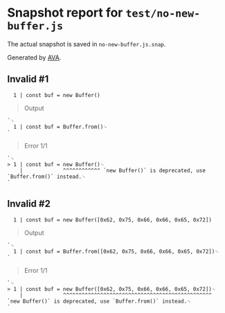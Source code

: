 # Snapshot report for `test/no-new-buffer.js`

The actual snapshot is saved in `no-new-buffer.js.snap`.

Generated by [AVA](https://avajs.dev).

## Invalid #1
      1 | const buf = new Buffer()

> Output

    `␊
      1 | const buf = Buffer.from()␊
    `

> Error 1/1

    `␊
    > 1 | const buf = new Buffer()␊
        |             ^^^^^^^^^^^^ `new Buffer()` is deprecated, use `Buffer.from()` instead.␊
    `

## Invalid #2
      1 | const buf = new Buffer([0x62, 0x75, 0x66, 0x66, 0x65, 0x72])

> Output

    `␊
      1 | const buf = Buffer.from([0x62, 0x75, 0x66, 0x66, 0x65, 0x72])␊
    `

> Error 1/1

    `␊
    > 1 | const buf = new Buffer([0x62, 0x75, 0x66, 0x66, 0x65, 0x72])␊
        |             ^^^^^^^^^^^^^^^^^^^^^^^^^^^^^^^^^^^^^^^^^^^^^^^^ `new Buffer()` is deprecated, use `Buffer.from()` instead.␊
    `
